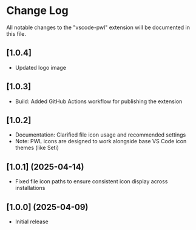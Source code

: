 # Change Log

All notable changes to the "vscode-pwl" extension will be documented in this file.

## [1.0.4]

- Updated logo image

## [1.0.3]

- Build: Added GitHub Actions workflow for publishing the extension

## [1.0.2]

- Documentation: Clarified file icon usage and recommended settings
- Note: PWL icons are designed to work alongside base VS Code icon themes (like Seti)

## [1.0.1] (2025-04-14)

- Fixed file icon paths to ensure consistent icon display across installations

## [1.0.0] (2025-04-09)

- Initial release
